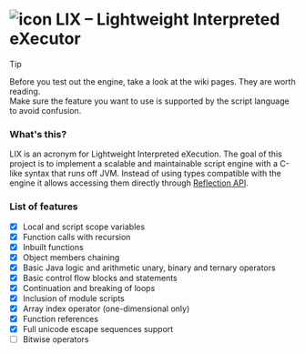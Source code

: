 [icon]: https://raw.githubusercontent.com/lix4j-project/lix4j/refs/heads/main/src/assets/icon.png
[reflection]: https://www.oracle.com/technical-resources/articles/java/javareflection.html
<!-- The stuff above is invisible -->

# ![icon] LIX – Lightweight Interpreted eXecutor

> [!TIP]
> Before you test out the engine, take a look at the wiki pages. They are worth reading.<br>
> Make sure the feature you want to use is supported by the script language to avoid confusion.

### What's this?
LIX is an acronym for Lightweight Interpreted eXecution.
The goal of this project is to implement a scalable and maintainable script engine with a C-like syntax that runs off JVM.
Instead of using types compatible with the engine it allows accessing them directly through [Reflection API][reflection].

### List of features
- [x] Local and script scope variables
- [x] Function calls with recursion
- [x] Inbuilt functions
- [x] Object members chaining
- [x] Basic Java logic and arithmetic unary, binary and ternary operators
- [x] Basic control flow blocks and statements
- [x] Continuation and breaking of loops
- [x] Inclusion of module scripts
- [x] Array index operator (one-dimensional only)
- [x] Function references
- [x] Full unicode escape sequences support
- [ ] Bitwise operators
